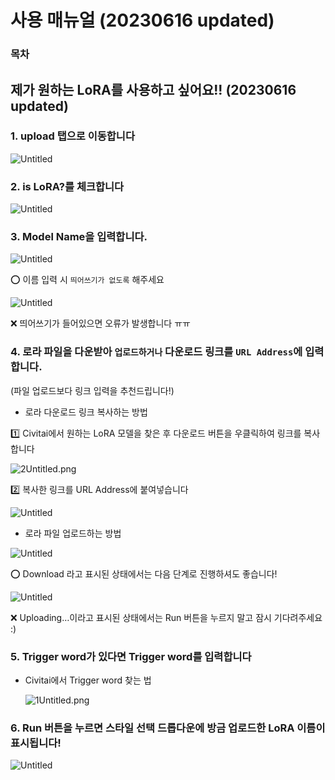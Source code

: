 # 사용 매뉴얼 (20230616 updated)

### 목차

## 제가 원하는 LoRA를 사용하고 싶어요!! (20230616 updated)

### 1. upload 탭으로 이동합니다

![Untitled](%E1%84%89%E1%85%A1%E1%84%8B%E1%85%AD%E1%86%BC%20%E1%84%86%E1%85%A2%E1%84%82%E1%85%B2%E1%84%8B%E1%85%A5%E1%86%AF%20(20230616%20updated)%2037df989ce8004033bce23f1e80690268/Untitled.png)

### 2. is LoRA?를 체크합니다

![Untitled](%E1%84%89%E1%85%A1%E1%84%8B%E1%85%AD%E1%86%BC%20%E1%84%86%E1%85%A2%E1%84%82%E1%85%B2%E1%84%8B%E1%85%A5%E1%86%AF%20(20230616%20updated)%2037df989ce8004033bce23f1e80690268/Untitled.png)

### 3. Model Name을 입력합니다.

![Untitled](%E1%84%89%E1%85%A1%E1%84%8B%E1%85%AD%E1%86%BC%20%E1%84%86%E1%85%A2%E1%84%82%E1%85%B2%E1%84%8B%E1%85%A5%E1%86%AF%20(20230616%20updated)%2037df989ce8004033bce23f1e80690268/Untitled%201.png)

⭕️  이름 입력 시 `띄어쓰기가 없도록` 해주세요

![Untitled](%E1%84%89%E1%85%A1%E1%84%8B%E1%85%AD%E1%86%BC%20%E1%84%86%E1%85%A2%E1%84%82%E1%85%B2%E1%84%8B%E1%85%A5%E1%86%AF%20(20230616%20updated)%2037df989ce8004033bce23f1e80690268/Untitled%202.png)

❌ 띄어쓰기가 들어있으면 오류가 발생합니다 ㅠㅠ

### 4. 로라 파일을 다운받아 `업로드하거나` 다운로드 링크를 `URL Address`에 입력합니다.

(파일 업로드보다 링크 입력을 추천드립니다!)

- 로라 다운로드 링크 복사하는 방법

1️⃣  Civitai에서 원하는 LoRA 모델을 찾은 후  다운로드 버튼을 우클릭하여 링크를 복사합니다

![2Untitled.png](%E1%84%89%E1%85%A1%E1%84%8B%E1%85%AD%E1%86%BC%20%E1%84%86%E1%85%A2%E1%84%82%E1%85%B2%E1%84%8B%E1%85%A5%E1%86%AF%20(20230616%20updated)%2037df989ce8004033bce23f1e80690268/2Untitled.png)

2️⃣ 복사한 링크를 URL Address에 붙여넣습니다

![Untitled](%E1%84%89%E1%85%A1%E1%84%8B%E1%85%AD%E1%86%BC%20%E1%84%86%E1%85%A2%E1%84%82%E1%85%B2%E1%84%8B%E1%85%A5%E1%86%AF%20(20230616%20updated)%2037df989ce8004033bce23f1e80690268/Untitled%203.png)

- 로라 파일 업로드하는 방법

![Untitled](%E1%84%89%E1%85%A1%E1%84%8B%E1%85%AD%E1%86%BC%20%E1%84%86%E1%85%A2%E1%84%82%E1%85%B2%E1%84%8B%E1%85%A5%E1%86%AF%20(20230616%20updated)%2037df989ce8004033bce23f1e80690268/Untitled%204.png)

⭕️  Download 라고 표시된 상태에서는 다음 단계로 진행하셔도 좋습니다!

![Untitled](%E1%84%89%E1%85%A1%E1%84%8B%E1%85%AD%E1%86%BC%20%E1%84%86%E1%85%A2%E1%84%82%E1%85%B2%E1%84%8B%E1%85%A5%E1%86%AF%20(20230616%20updated)%2037df989ce8004033bce23f1e80690268/Untitled%205.png)

❌ Uploading…이라고 표시된 상태에서는 Run 버튼을 누르지 말고 잠시 기다려주세요 :)

### 5. Trigger word가 있다면 Trigger word를 입력합니다

- Civitai에서 Trigger word 찾는 법
    
    ![1Untitled.png](%E1%84%89%E1%85%A1%E1%84%8B%E1%85%AD%E1%86%BC%20%E1%84%86%E1%85%A2%E1%84%82%E1%85%B2%E1%84%8B%E1%85%A5%E1%86%AF%20(20230616%20updated)%2037df989ce8004033bce23f1e80690268/1Untitled.png)
    

### 6. Run 버튼을 누르면 스타일 선택 드롭다운에 방금 업로드한 LoRA 이름이 표시됩니다!

![Untitled](%E1%84%89%E1%85%A1%E1%84%8B%E1%85%AD%E1%86%BC%20%E1%84%86%E1%85%A2%E1%84%82%E1%85%B2%E1%84%8B%E1%85%A5%E1%86%AF%20(20230616%20updated)%2037df989ce8004033bce23f1e80690268/Untitled%206.png)